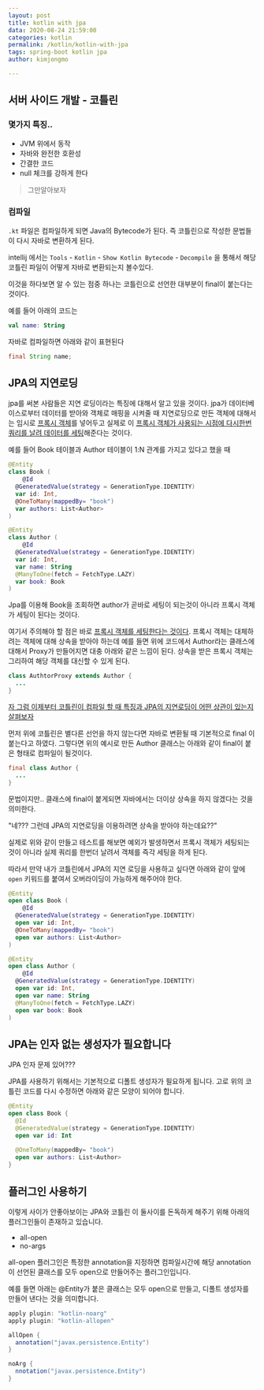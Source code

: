 ```yaml
---
layout: post
title: kotlin with jpa
data: 2020-08-24 21:59:00
categories: kotlin
permalink: /kotlin/kotlin-with-jpa
tags: spring-boot kotlin jpa
author: kimjongmo

---
```




## 서버 사이드 개발 - 코틀린

### 몇가지 특징..

- JVM 위에서 동작
- 자바와 완전한 호환성
- 간결한 코드
- null 체크를 강하게 한다

> 그만알아보자



### 컴파일

`.kt` 파일은 컴파일하게 되면 Java의 Bytecode가 된다. 즉 코틀린으로 작성한 문법들이 다시 자바로 변환하게 된다.

intellij 에서는 `Tools` - `Kotlin` - `Show Kotlin Bytecode` - `Decompile` 을 통해서 해당 코틀린 파일이 어떻게 자바로 변환되는지 볼수있다.

이것을 하다보면 알 수 있는 점중 하나는 코틀린으로 선언한 대부분이 final이 붙는다는 것이다.

예를 들어 아래의 코드는

```kotlin
val name: String
```

자바로 컴파일하면 아래와 같이 표현된다

```java
final String name;
```



## JPA의 지연로딩

jpa를 써본 사람들은 지연 로딩이라는 특징에 대해서 알고 있을 것이다. jpa가 데이터베이스로부터 데이터를 받아와 객체로 매핑을 시켜줄 때 지연로딩으로 만든 객체에 대해서는 임시로 <u>프록시 객체</u>를 넣어두고 실제로 이 <u>프록시 객체가 사용되는 시점에 다시한번 쿼리를 날려 데이터를 세팅</u>해준다는 것이다. 

예를 들어 Book 테이블과 Author 테이블이 1:N 관계를 가지고 있다고 했을 때

```kotlin
@Entity
class Book (
	@Id
  @GeneratedValue(strategy = GenerationType.IDENTITY)
  var id: Int,
  @OneToMany(mappedBy= "book")
  var authors: List<Author>
)

@Entity
class Author (
	@Id
  @GeneratedValue(strategy = GenerationType.IDENTITY)
  var id: Int,
  var name: String
  @ManyToOne(fetch = FetchType.LAZY)
  var book: Book
)
```

Jpa를 이용해 Book을 조회하면 author가 곧바로 세팅이 되는것이 아니라 프록시 객체가 세팅이 된다는 것이다.

여기서 주의해야 할 점은 바로 <u>프록시 객체를 세팅한다는 것이다</u>. 프록시 객체는 대체하려는 객체에 대해 상속을 받아야 하는데 예를 들면 위에 코드에서 Author라는 클래스에 대해서 Proxy가 만들어지면 대충 아래와 같은 느낌이 된다. 상속을 받은 프록시 객체는 그리하여 해당 객체를 대신할 수 있게 된다.

```java
class AuthtorProxy extends Author {
  ...
}
```



<u>자 그럼 이제부터 코틀린이 컴파일 할 때 특징과 JPA의 지연로딩이 어떤 상관이 있는지 살펴보자</u>

먼저 위에 코틀린은 별다른 선언을 하지 않는다면 자바로 변환될 때 기본적으로 final 이 붙는다고 하였다. 그렇다면 위의 예시로 만든 Author 클래스는 아래와 같이 final이 붙은 형태로 컴파일이 될것이다.

```java
final class Author {
  ...
}
```

문법이지만.. 클래스에 final이 붙게되면 자바에서는 더이상 상속을 하지 않겠다는 것을 의미한다.

"네??? 그런데 JPA의 지연로딩을 이용하려면 상속을 받아야 하는데요??"

실제로 위와 같이 만들고 테스트를 해보면 예외가 발생하면서 프록시 객체가 세팅되는 것이 아니라 실제 쿼리를 한번더 날려서 객체를 즉각 세팅을 하게 된다.

따라서 만약 내가 코틀린에서 JPA의 지연 로딩을 사용하고 싶다면 아래와 같이 앞에 `open` 키워드를 붙여서 오버라이딩이 가능하게 해주어야 한다.

```kotlin
@Entity
open class Book (
	@Id
  @GeneratedValue(strategy = GenerationType.IDENTITY)
  open var id: Int,
  @OneToMany(mappedBy= "book")
  open var authors: List<Author>
)

@Entity
open class Author (
	@Id
  @GeneratedValue(strategy = GenerationType.IDENTITY)
  open var id: Int,
  open var name: String
  @ManyToOne(fetch = FetchType.LAZY)
  open var book: Book
)
```



## JPA는 인자 없는 생성자가 필요합니다 

JPA 인자 문제 있어???

JPA를 사용하기 위해서는 기본적으로 디폴트 생성자가 필요하게 됩니다. 고로 위의 코틀린 코드를 다시 수정하면 아래와 같은 모양이 되어야 합니다.

```kotlin
@Entity
open class Book {
  @Id
  @GeneratedValue(strategy = GenerationType.IDENTITY)
  open var id: Int
  
  @OneToMany(mappedBy= "book")
  open var authors: List<Author>
}
```



## 플러그인 사용하기

이렇게 사이가 안좋아보이는 JPA와 코틀린 이 둘사이를 돈독하게 해주기 위해 아래의 플러그인들이 존재하고 있습니다.

- all-open
- no-args

all-open 플러그인은 특정한 annotation을 지정하면 컴파일시간에 해당 annotation이 선언된 클래스를 모두 open으로 만들어주는 플러그인입니다.

예를 들면 아래는 @Entity가 붙은 클래스는 모두 open으로 만들고, 디폴트 생성자를 만들어 낸다는 것을 의미합니다.

```groovy
apply plugin: "kotlin-noarg"
apply plugin: "kotlin-allopen"

allOpen {
  annotation("javax.persistence.Entity")
}

noArg {
  nnotation("javax.persistence.Entity")
}
```

